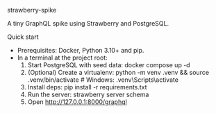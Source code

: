 strawberry-spike

A tiny GraphQL spike using Strawberry and PostgreSQL.

Quick start

- Prerequisites: Docker, Python 3.10+ and pip.
- In a terminal at the project root:
  1) Start PostgreSQL with seed data: docker compose up -d
  2) (Optional) Create a virtualenv: python -m venv .venv && source .venv/bin/activate  # Windows: .venv\\Scripts\\activate
  3) Install deps: pip install -r requirements.txt
  4) Run the server: strawberry server schema
  5) Open http://127.0.0.1:8000/graphql
